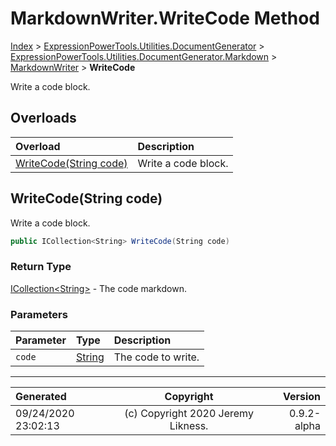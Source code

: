 ﻿# MarkdownWriter.WriteCode Method

[Index](../index.md) > [ExpressionPowerTools.Utilities.DocumentGenerator](ExpressionPowerTools.Utilities.DocumentGenerator.a.md) > [ExpressionPowerTools.Utilities.DocumentGenerator.Markdown](ExpressionPowerTools.Utilities.DocumentGenerator.Markdown.n.md) > [MarkdownWriter](ExpressionPowerTools.Utilities.DocumentGenerator.Markdown.MarkdownWriter.cs.md) > **WriteCode**

Write a code block.

## Overloads

| Overload | Description |
| :-- | :-- |
| [WriteCode(String code)](#writecodestring-code) | Write a code block. |
## WriteCode(String code)

Write a code block.

```csharp
public ICollection<String> WriteCode(String code)
```

### Return Type

 [ICollection&lt;String>](https://docs.microsoft.com/dotnet/api/system.collections.generic.icollection-1)  - The code markdown.

### Parameters

| Parameter | Type | Description |
| :-- | :-- | :-- |
| `code` | [String](https://docs.microsoft.com/dotnet/api/system.string) | The code to write. |



---

| Generated | Copyright | Version |
| :-- | :-: | --: |
| 09/24/2020 23:02:13 | (c) Copyright 2020 Jeremy Likness. | 0.9.2-alpha |
